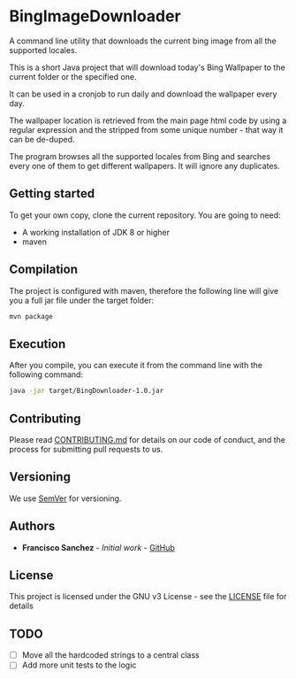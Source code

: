 # BingImageDownloader
A command line utility that downloads the current bing image from all the supported locales.

This is a short Java project that will download today's Bing Wallpaper to the current folder or the specified one.

It can be used in a cronjob to run daily and download the wallpaper every day.

The wallpaper location is retrieved from the main page html code by using a regular expression and the stripped from some unique number - that way it can be de-duped.

The program browses all the supported locales from Bing and searches every one of them to get different wallpapers. It will ignore any duplicates.

## Getting started
To get your own copy, clone the current repository.
You are going to need:
* A working installation of JDK 8 or higher
* maven

## Compilation
The project is configured with maven, therefore the following line will give you a full jar file under the target folder:

```bash
mvn package
```


## Execution
After you compile, you can execute it from the command line with the following command:

```bash
java -jar target/BingDownloader-1.0.jar
```

## Contributing

Please read [CONTRIBUTING.md](https://gist.github.com/PurpleBooth/b24679402957c63ec426) for details on our code of conduct, and the process for submitting pull requests to us.

## Versioning

We use [SemVer](http://semver.org/) for versioning.

## Authors

* **Francisco Sanchez** - *Initial work* - [GitHub](https://github.com/FrSanchez)


## License

This project is licensed under the GNU v3 License - see the [LICENSE](LICENSE) file for details


## TODO
- [ ] Move all the hardcoded strings to a central class
- [ ] Add more unit tests to the logic
